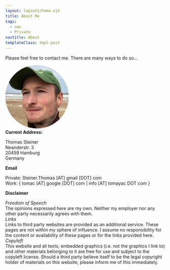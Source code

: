```yaml
---
layout: layouts/home.njk
title: About Me
tags:
  - nav
  - Private
navtitle: About
templateClass: tmpl-post
---
```

Please feel free to contact me. There are many ways to do so...
<div>
  <img style="border: 0; border-radius: 50%;" src="/images/thomas_steiner.jpg" alt="Thomas Steiner" width="200" height="200">
</div>
<b>Current Address:</b>
<p>
  Thomas Steiner<br>
  Neanderstr. 3<br>
  20459 Hamburg<br>
  Germany<br>
</p>
<b>Email</b>
<p>
  Private: Steiner.Thomas [AT] gmail [DOT] com<br>
  Work: { tomac [AT] google [DOT] com | info [AT] tomayac DOT com }
</p>
<b>Disclaimer</b>
<p>
  <i>Freedom of Speech</i>
  <br>
  The opinions expressed here are my own. Neither my employer nor any other party necessarily agrees with them.
  <br>
  <i>Links</i>
  <br>
   Links to third party websites are provided as an additional service. These pages are not within my sphere of influence. I    assume no responsibility for the content or availability of these pages or for the links provided here.<br>
  <i>Copyleft</i>
  <br>
  This website and all texts, embedded graphics (i.e. not the graphics I link to) and other materials belonging to it are free for use and subject to the copyleft license. Should a third party believe itself to be the legal copyright holder of materials on this website, please inform me of this immediately.
</p>
